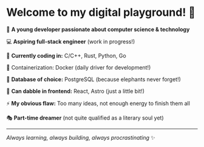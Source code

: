 # Welcome to my digital playground! 🌟

🚀 **A young developer passionate about computer science & technology**

💻 **Aspiring full-stack engineer** (work in progress!)

🔧 **Currently coding in:** C/C++, Rust, Python, Go

🐳 Containerization: Docker (daily driver for development!)

🐘 **Database of choice:** PostgreSQL (because elephants never forget!)

🎨 **Can dabble in frontend:** React, Astro (just a little bit!)

⚡ **My obvious flaw:** Too many ideas, not enough energy to finish them all

🎭 **Part-time dreamer** (not quite qualified as a literary soul yet)

---

_Always learning, always building, always procrastinating_ ✨
